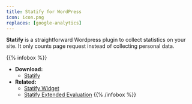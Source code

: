 ```yaml
---
title: Statify for WordPress
icon: icon.png
replaces: [google-analytics]
---
```


**Statify** is a straightforward Wordpress plugin to collect statistics on your site. It only counts page request instead of collecting personal data.

{{% infobox %}}
- **Download:** 
    - [Statify](https://wordpress.org/plugins/statify/#description)
- **Related:**
    - [Statify Widget](https://wordpress.org/plugins/statify-widget/)
    - [Statify Extended Evaluation](https://wordpress.org/plugins/extended-evaluation-for-statify/)
{{% /infobox %}}